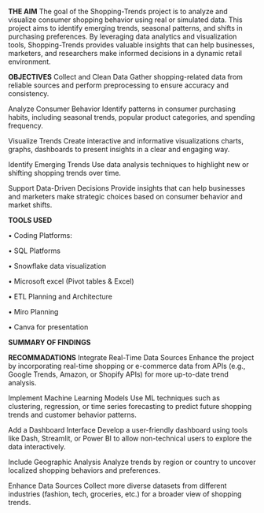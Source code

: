 
**THE AIM**
The goal of the Shopping-Trends project is to analyze and visualize consumer shopping behavior using real or simulated data. This project aims to identify emerging trends, seasonal patterns, and shifts in purchasing preferences. By leveraging data analytics and visualization tools, Shopping-Trends provides valuable insights that can help businesses, marketers, and researchers make informed decisions in a dynamic retail environment.

**OBJECTIVES**
Collect and Clean Data
Gather shopping-related data from reliable sources and perform preprocessing to ensure accuracy and consistency.

Analyze Consumer Behavior
Identify patterns in consumer purchasing habits, including seasonal trends, popular product categories, and spending frequency.

Visualize Trends
Create interactive and informative visualizations charts, graphs, dashboards to present insights in a clear and engaging way.

Identify Emerging Trends
Use data analysis techniques to highlight new or shifting shopping trends over time.

Support Data-Driven Decisions
Provide insights that can help businesses and marketers make strategic choices based on consumer behavior and market shifts.


**TOOLS USED**

• Coding Platforms:

• SQL Platforms

• Snowflake data visualization

• Microsoft excel (Pivot tables & Excel)

• ETL Planning and Architecture

• Miro Planning

• Canva for presentation

**SUMMARY OF FINDINGS**


**RECOMMADATIONS**
Integrate Real-Time Data Sources
Enhance the project by incorporating real-time shopping or e-commerce data from APIs (e.g., Google Trends, Amazon, or Shopify APIs) for more up-to-date trend analysis.

Implement Machine Learning Models
Use ML techniques such as clustering, regression, or time series forecasting to predict future shopping trends and customer behavior patterns.

Add a Dashboard Interface
Develop a user-friendly dashboard using tools like Dash, Streamlit, or Power BI to allow non-technical users to explore the data interactively.

Include Geographic Analysis
Analyze trends by region or country to uncover localized shopping behaviors and preferences.

Enhance Data Sources
Collect more diverse datasets from different industries (fashion, tech, groceries, etc.) for a broader view of shopping trends.
